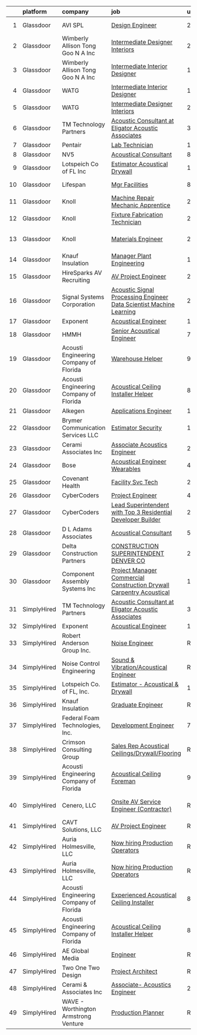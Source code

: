 

|    | platform    | company                                | job                                                                                                                                                                                                                                                                                                                                                                                                                                                                                                                                                                                                                                                                                                                                                                                                                                                                                                                                                                                                                                                                                                                                                                                                                                                                                                                                                                                                   | update_time   | location                  |
|---:|:------------|:---------------------------------------|:------------------------------------------------------------------------------------------------------------------------------------------------------------------------------------------------------------------------------------------------------------------------------------------------------------------------------------------------------------------------------------------------------------------------------------------------------------------------------------------------------------------------------------------------------------------------------------------------------------------------------------------------------------------------------------------------------------------------------------------------------------------------------------------------------------------------------------------------------------------------------------------------------------------------------------------------------------------------------------------------------------------------------------------------------------------------------------------------------------------------------------------------------------------------------------------------------------------------------------------------------------------------------------------------------------------------------------------------------------------------------------------------------|:--------------|:--------------------------|
|  1 | Glassdoor   | AVI SPL                                | [Design Engineer](https://www.glassdoor.com/partner/jobListing.htm?pos=122&ao=1136043&s=58&guid=0000018199a6c0e7a6098e692a91e0e1&src=GD_JOB_AD&t=SR&vt=w&cs=1_42ffe717&cb=1656140251735&jobListingId=1007956196917&jrtk=3-0-1g6cqdg8bkltr801-1g6cqdg8pk24g800-c36061d5958a6f0f-)                                                                                                                                                                                                                                                                                                                                                                                                                                                                                                                                                                                                                                                                                                                                                                                                                                                                                                                                                                                                                                                                                                                      | 2d            | Lewisville, TX            |
|  2 | Glassdoor   | Wimberly Allison Tong   Goo N A   Inc  | [Intermediate Designer   Interiors](https://www.glassdoor.com/partner/jobListing.htm?pos=124&ao=1136043&s=58&guid=0000018199a6c0e7a6098e692a91e0e1&src=GD_JOB_AD&t=SR&vt=w&cs=1_d0da1129&cb=1656140251736&jobListingId=1007957725605&jrtk=3-0-1g6cqdg8bkltr801-1g6cqdg8pk24g800-89c5c094c03f6177-)                                                                                                                                                                                                                                                                                                                                                                                                                                                                                                                                                                                                                                                                                                                                                                                                                                                                                                                                                                                                                                                                                                    | 2d            | New York, NY              |
|  3 | Glassdoor   | Wimberly Allison Tong   Goo N A   Inc  | [Intermediate Interior Designer](https://www.glassdoor.com/partner/jobListing.htm?pos=121&ao=1136043&s=58&guid=0000018199a6c0e7a6098e692a91e0e1&src=GD_JOB_AD&t=SR&vt=w&cs=1_11e5ac3f&cb=1656140251735&jobListingId=1007959991934&jrtk=3-0-1g6cqdg8bkltr801-1g6cqdg8pk24g800-21eb7c82cebc54b6-)                                                                                                                                                                                                                                                                                                                                                                                                                                                                                                                                                                                                                                                                                                                                                                                                                                                                                                                                                                                                                                                                                                       | 1d            | Los Angeles, CA           |
|  4 | Glassdoor   | WATG                                   | [Intermediate Interior Designer](https://www.glassdoor.com/partner/jobListing.htm?pos=119&ao=1136043&s=58&guid=0000018199a6c0e7a6098e692a91e0e1&src=GD_JOB_AD&t=SR&vt=w&cs=1_6b633073&cb=1656140251735&jobListingId=1007960249275&jrtk=3-0-1g6cqdg8bkltr801-1g6cqdg8pk24g800-4d36aab8645c136d-)                                                                                                                                                                                                                                                                                                                                                                                                                                                                                                                                                                                                                                                                                                                                                                                                                                                                                                                                                                                                                                                                                                       | 1d            | Los Angeles, CA           |
|  5 | Glassdoor   | WATG                                   | [Intermediate Designer   Interiors](https://www.glassdoor.com/partner/jobListing.htm?pos=120&ao=1136043&s=58&guid=0000018199a6c0e7a6098e692a91e0e1&src=GD_JOB_AD&t=SR&vt=w&cs=1_85dbf6c4&cb=1656140251736&jobListingId=1007957701322&jrtk=3-0-1g6cqdg8bkltr801-1g6cqdg8pk24g800-b39dcda150869704-)                                                                                                                                                                                                                                                                                                                                                                                                                                                                                                                                                                                                                                                                                                                                                                                                                                                                                                                                                                                                                                                                                                    | 2d            | New York, NY              |
|  6 | Glassdoor   | TM Technology Partners                 | [Acoustic Consultant at Eligator Acoustic Associates](https://www.glassdoor.com/partner/jobListing.htm?pos=115&ao=1136043&s=58&guid=0000018199a6c0e7a6098e692a91e0e1&src=GD_JOB_AD&t=SR&vt=w&cs=1_2975f161&cb=1656140251735&jobListingId=1007955823593&jrtk=3-0-1g6cqdg8bkltr801-1g6cqdg8pk24g800-c652bbd2d9441aa1-)                                                                                                                                                                                                                                                                                                                                                                                                                                                                                                                                                                                                                                                                                                                                                                                                                                                                                                                                                                                                                                                                                  | 3d            | Remote                    |
|  7 | Glassdoor   | Pentair                                | [Lab Technician](https://www.glassdoor.com/partner/jobListing.htm?pos=118&ao=1136043&s=58&guid=0000018199a6c0e7a6098e692a91e0e1&src=GD_JOB_AD&t=SR&vt=w&cs=1_ed8315e2&cb=1656140251735&jobListingId=1007959238148&jrtk=3-0-1g6cqdg8bkltr801-1g6cqdg8pk24g800-4d68112f1b3bf18b-)                                                                                                                                                                                                                                                                                                                                                                                                                                                                                                                                                                                                                                                                                                                                                                                                                                                                                                                                                                                                                                                                                                                       | 1d            | Delavan, WI               |
|  8 | Glassdoor   | NV5                                    | [Acoustical Consultant](https://www.glassdoor.com/partner/jobListing.htm?pos=128&ao=1136043&s=58&guid=0000018199a6c0e7a6098e692a91e0e1&src=GD_JOB_AD&t=SR&vt=w&cs=1_ba989e2e&cb=1656140251741&jobListingId=1007944269241&jrtk=3-0-1g6cqdg8bkltr801-1g6cqdg8pk24g800-5dd63e0436f659fc-)                                                                                                                                                                                                                                                                                                                                                                                                                                                                                                                                                                                                                                                                                                                                                                                                                                                                                                                                                                                                                                                                                                                | 8d            | Phoenix, AZ               |
|  9 | Glassdoor   | Lotspeich Co  of FL  Inc               | [Estimator   Acoustical   Drywall](https://www.glassdoor.com/partner/jobListing.htm?pos=102&ao=1110586&s=58&guid=0000018199a6c0e7a6098e692a91e0e1&src=GD_JOB_AD&t=SR&vt=w&ea=1&cs=1_1eff8c38&cb=1656140251733&jobListingId=1007959119227&cpc=15C919740AEB52D4&jrtk=3-0-1g6cqdg8bkltr801-1g6cqdg8pk24g800-e95bb87d9e7f54f2--6NYlbfkN0ARd-d_mk3fv7CsTzJI1efZU9fdCZ0pIicvHcE4ak8lb-jynwgqIjCkdq3RfTtl0l47rVvNnkmmBz9kvJYFLqo_hxZZeqUcn0OBAMn6yRpeve73L38rCedrj_3pFDpC2TuPfv4CLN5G7ANEI7EQiNSXCxFIp5Ipp2Xkhbo00RSPorVZshtKOoHZJ2beQVEfsFco6-gPjqW-6k0JH1Qs3bmFpCD2XFO4vBNYIhnwFagcO15MplrKS1yRxRPxNi3GDP1zY3KrtYjlFai1ejXz3dyBWTTJsp_EbMOJ94JJDLY_XtxYtxbWB0qUnaBc5Gd9b_95CGp3lhDhutYsHDbdnqYsH-DWYmW5mkP1j_XN-rsUuMNroPu_i_wFY0Ya-cUpodPP7zxkSR2v4lh-Az2ePU9lPLN8ZvyB4jEnORT_Sdmt1I_4ao_kZoJ-hH_pTKJ-EQyrFLOjkO-Y86KpCpM2iXya2qO1IJP4llX84kIOu_DdJb4aYojJukZKi9aaa93z_vAfxp637sW1dQ%3D%3D)                                                                                                                                                                                                                                                                                                                                                                                                                                                                                                               | 1d            | West Palm Beach, FL       |
| 10 | Glassdoor   | Lifespan                               | [Mgr Facilities](https://www.glassdoor.com/partner/jobListing.htm?pos=123&ao=1136043&s=58&guid=0000018199a6c0e7a6098e692a91e0e1&src=GD_JOB_AD&t=SR&vt=w&cs=1_5b5a3b2c&cb=1656140251736&jobListingId=1007945347526&jrtk=3-0-1g6cqdg8bkltr801-1g6cqdg8pk24g800-8b9404dad8a8cf05-)                                                                                                                                                                                                                                                                                                                                                                                                                                                                                                                                                                                                                                                                                                                                                                                                                                                                                                                                                                                                                                                                                                                       | 8d            | Providence, RI            |
| 11 | Glassdoor   | Knoll                                  | [Machine Repair Mechanic Apprentice](https://www.glassdoor.com/partner/jobListing.htm?pos=113&ao=1136043&s=58&guid=0000018199a6c0e7a6098e692a91e0e1&src=GD_JOB_AD&t=SR&vt=w&ea=1&cs=1_4db9c7de&cb=1656140251735&jobListingId=1007962817850&jrtk=3-0-1g6cqdg8bkltr801-1g6cqdg8pk24g800-c093a9397f9821de-)                                                                                                                                                                                                                                                                                                                                                                                                                                                                                                                                                                                                                                                                                                                                                                                                                                                                                                                                                                                                                                                                                              | 24h           | Muskegon, MI              |
| 12 | Glassdoor   | Knoll                                  | [Fixture Fabrication Technician](https://www.glassdoor.com/partner/jobListing.htm?pos=130&ao=1136043&s=58&guid=0000018199a6c0e7a6098e692a91e0e1&src=GD_JOB_AD&t=SR&vt=w&ea=1&cs=1_74b6d7fd&cb=1656140251742&jobListingId=1007962817802&jrtk=3-0-1g6cqdg8bkltr801-1g6cqdg8pk24g800-c2ed0defd5a73963-)                                                                                                                                                                                                                                                                                                                                                                                                                                                                                                                                                                                                                                                                                                                                                                                                                                                                                                                                                                                                                                                                                                  | 24h           | Muskegon, MI              |
| 13 | Glassdoor   | Knoll                                  | [Materials Engineer](https://www.glassdoor.com/partner/jobListing.htm?pos=126&ao=1136043&s=58&guid=0000018199a6c0e7a6098e692a91e0e1&src=GD_JOB_AD&t=SR&vt=w&ea=1&cs=1_6b8495a8&cb=1656140251736&jobListingId=1007962818332&jrtk=3-0-1g6cqdg8bkltr801-1g6cqdg8pk24g800-7aa5f9914e1aa163-)                                                                                                                                                                                                                                                                                                                                                                                                                                                                                                                                                                                                                                                                                                                                                                                                                                                                                                                                                                                                                                                                                                              | 24h           | East Greenville, PA       |
| 14 | Glassdoor   | Knauf Insulation                       | [Manager  Plant Engineering](https://www.glassdoor.com/partner/jobListing.htm?pos=125&ao=1136043&s=58&guid=0000018199a6c0e7a6098e692a91e0e1&src=GD_JOB_AD&t=SR&vt=w&cs=1_c8c4ab1f&cb=1656140251736&jobListingId=1007960268511&jrtk=3-0-1g6cqdg8bkltr801-1g6cqdg8pk24g800-67dffc903f5e91bc-)                                                                                                                                                                                                                                                                                                                                                                                                                                                                                                                                                                                                                                                                                                                                                                                                                                                                                                                                                                                                                                                                                                           | 1d            | Shelbyville, IN           |
| 15 | Glassdoor   | HireSparks AV Recruiting               | [AV Project Engineer](https://www.glassdoor.com/partner/jobListing.htm?pos=106&ao=1110586&s=58&guid=0000018199a6c0e7a6098e692a91e0e1&src=GD_JOB_AD&t=SR&vt=w&ea=1&cs=1_60f98149&cb=1656140251734&jobListingId=1007962266768&cpc=2F9DD8B511C89582&jrtk=3-0-1g6cqdg8bkltr801-1g6cqdg8pk24g800-c38b330c7379b01f--6NYlbfkN0CgISsLKYw0qJRFWluNVVgIYeD3xM8qesrjCvAKwjwwKRSQqxAUlElEhVVO1a0J4UlGxD8Cnwr2Y0SPI3mAV-t2GixByh379QQN0b9jQqSVd6i46kvUA2piEypn_JCVuREjNt2IQq3xk3FQQG_WCXFkd8URDUl8a_LtBk8daWpbehkhKVWtFqtadutjoilGl7kY1gTc4z4u02DB3-Mpz6s5JkJCxMabJ8GqwN6x1SzfiRqz_O70jJlVUzsGq0Mg7n9NiY6rBFUekEOF_W5yLE3uOtaBMvlWBxsc5udUIiI5paA--8iSOc_EggNlYfbSacKboY1OjJ9IwqqtQ-zo07O3cS9O-htRDB90iWBZAVTbEaGegsYjj3-XiFVjXQCQu5Lvp9VnVlZwm3quRCVcZ7x8GlJc0pdIvgrSklODNoQv14UVsNjpv9qrZXZN5aXqj0Mduyrr0EiUQjQFpigOiOR94km13r-Lz_zHYXvSJj3ZL88lH3vbCmXS_q4bC8tT0uj6tk16QugUQ_qhqug0_94H)                                                                                                                                                                                                                                                                                                                                                                                                                                                                                                                        | 24h           | Dallas, TX                |
| 16 | Glassdoor   | Signal Systems Corporation             | [Acoustic Signal Processing Engineer   Data Scientist  Machine Learning](https://www.glassdoor.com/partner/jobListing.htm?pos=105&ao=1110586&s=58&guid=0000018199a6c0e7a6098e692a91e0e1&src=GD_JOB_AD&t=SR&vt=w&ea=1&cs=1_a4bd50f9&cb=1656140251733&jobListingId=1007956838548&cpc=6193B0C32834B022&jrtk=3-0-1g6cqdg8bkltr801-1g6cqdg8pk24g800-96c0718053dcc8de--6NYlbfkN0A2NX-yk-5saWumjHCeW1U7wjRG-yaZl6appTnwIWK0f8rKwxSZ_KunMwK6fICiLI7qhyb3VAP4n1P5rpdvWk_RblNP3dRrd7v1Vt5Rd7f2v0TATNLpa-x9D-YfHHQZnzCxjYNM3HlWGZn4DUHSM-NU1Njd63DZ3dR8OOiRnctXV-JdZGNwclMjFVL0PJPke_dq_m6iIwe34S2-kkEbdaJgUaL6U3iwcXxcz7krdW1cv871QmLvi67JntZofK8hk2o9WIveUsSJdUmHvIkQLrq8_0LNZG9AOVAq6ehQOzyXbAjUTCyAvQQyfDIsA7M2g8LCuhis0ENZYfVG1dtDY1473Tw7ClMZnXz8iRDCE-g-tnQiZ6ww0Qo8LhJx474vmF6mgTZk6rEE40ZBwGsdd_M8wIGI18NcgjiHCWO3AEUUfYUg1zkT6zIHui5m-Uyxr11g7mnQoiWA-Y1HlUJnTeckuqGC5vFFEsXAILfv1fyIKV9WMaM4XbJ5GOjOhMAvf7Oi17PZEX0Qzw%3D%3D)                                                                                                                                                                                                                                                                                                                                                                                                                                                                         | 2d            | Washington, DC            |
| 17 | Glassdoor   | Exponent                               | [Acoustical Engineer](https://www.glassdoor.com/partner/jobListing.htm?pos=110&ao=1136043&s=58&guid=0000018199a6c0e7a6098e692a91e0e1&src=GD_JOB_AD&t=SR&vt=w&cs=1_2d3f85c4&cb=1656140251734&jobListingId=1007959333021&jrtk=3-0-1g6cqdg8bkltr801-1g6cqdg8pk24g800-79f8fbb655aa20ad-)                                                                                                                                                                                                                                                                                                                                                                                                                                                                                                                                                                                                                                                                                                                                                                                                                                                                                                                                                                                                                                                                                                                  | 1d            | Denver, CO                |
| 18 | Glassdoor   | HMMH                                   | [Senior Acoustical Engineer](https://www.glassdoor.com/partner/jobListing.htm?pos=127&ao=1136043&s=58&guid=0000018199a6c0e7a6098e692a91e0e1&src=GD_JOB_AD&t=SR&vt=w&ea=1&cs=1_60f68a8b&cb=1656140251736&jobListingId=1007947614045&jrtk=3-0-1g6cqdg8bkltr801-1g6cqdg8pk24g800-ef45211b434df602-)                                                                                                                                                                                                                                                                                                                                                                                                                                                                                                                                                                                                                                                                                                                                                                                                                                                                                                                                                                                                                                                                                                      | 7d            | Remote                    |
| 19 | Glassdoor   | Acousti Engineering Company of Florida | [Warehouse Helper](https://www.glassdoor.com/partner/jobListing.htm?pos=112&ao=1136043&s=58&guid=0000018199a6c0e7a6098e692a91e0e1&src=GD_JOB_AD&t=SR&vt=w&ea=1&cs=1_b7c109cb&cb=1656140251734&jobListingId=1007942835930&jrtk=3-0-1g6cqdg8bkltr801-1g6cqdg8pk24g800-0d3d544fbfcae196-)                                                                                                                                                                                                                                                                                                                                                                                                                                                                                                                                                                                                                                                                                                                                                                                                                                                                                                                                                                                                                                                                                                                | 9d            | Tampa, FL                 |
| 20 | Glassdoor   | Acousti Engineering Company of Florida | [Acoustical Ceiling Installer Helper](https://www.glassdoor.com/partner/jobListing.htm?pos=111&ao=1136043&s=58&guid=0000018199a6c0e7a6098e692a91e0e1&src=GD_JOB_AD&t=SR&vt=w&ea=1&cs=1_4ca91bda&cb=1656140251734&jobListingId=1007944723181&jrtk=3-0-1g6cqdg8bkltr801-1g6cqdg8pk24g800-6c0dcea35b021549-)                                                                                                                                                                                                                                                                                                                                                                                                                                                                                                                                                                                                                                                                                                                                                                                                                                                                                                                                                                                                                                                                                             | 8d            | Garner, NC                |
| 21 | Glassdoor   | Alkegen                                | [Applications Engineer](https://www.glassdoor.com/partner/jobListing.htm?pos=103&ao=1110586&s=58&guid=0000018199a6c0e7a6098e692a91e0e1&src=GD_JOB_AD&t=SR&vt=w&ea=1&cs=1_7700a3ca&cb=1656140251733&jobListingId=1007960039145&cpc=C90BE282B3FA86B5&jrtk=3-0-1g6cqdg8bkltr801-1g6cqdg8pk24g800-ba0c046a2eaeb05e--6NYlbfkN0B3BvtTcPnMq-4KLNXQbkQGDUByaoZK34BI_ncm4DXY2HzIMS1ItVnTp7rtsKxKMAYyYQTHJpmgab2bpSljwURjcsxVUxxN5TgoOLsUL5Xq_GNFbd5YXXxQefxRkJMSNVUH2Ybhuk7JcBCEez1gMxi9tv1_9pcbU0kexrBnOShq-M023FcGh2vI0Kz4Fo95iH8SGXvZ4K0zqgYOsdnls3io6FaREED1G1mt1c7y2D_pn36ZuQu9z5B838rNTWdeDFOSgX5XypDcxH60J8Tq5AH9VGGsSReqSeEhTlomJmuGVrlWstJTwmWxMbrlFxP5FS9fO5Rpm8NB7GeRu2VjN3pzgiA_xXD5HnJLlTSfIFiQ0fKCJ8ytszEfgsdqz38l_njBpWXnO5xfwkE8zimFKB7PcoIvVqhT6k6a_5kor3EHj1O5FGwYz_HfchhT2KqpeQbK-fCA5pFexWuPr-2IK_g8XDp4VT6y97vhJVOXkxa2ktGxveEa1PLUCTEJBgwqHzEuzVNEJz0FXg%3D%3D)                                                                                                                                                                                                                                                                                                                                                                                                                                                                                                                          | 1d            | Howell, MI                |
| 22 | Glassdoor   | Brymer Communication Services LLC      | [Estimator   Security](https://www.glassdoor.com/partner/jobListing.htm?pos=104&ao=1110586&s=58&guid=0000018199a6c0e7a6098e692a91e0e1&src=GD_JOB_AD&t=SR&vt=w&ea=1&cs=1_7cbdb29a&cb=1656140251733&jobListingId=1007958986311&cpc=3F4BEC3597F56A5D&jrtk=3-0-1g6cqdg8bkltr801-1g6cqdg8pk24g800-ef8298b5ed09c99d--6NYlbfkN0BkXzsQd4r-eeIe9EGUqD7bfzGY7GY9tWpZlRE9F077MvQ1oKug8_rV-dIEeMzpXW5_shPEZ8U1KRHVm2W1ZxwHKu-7a8VL13AmcDNfr7pegnHHOLgEYCPmuv17y89BATn1ZkUIJeO_V5sWkdaoan-6A-bzIyPJjz3nCjWvsi1BiNSDpqS_Vwn-FD2Qn6gqG0mKvRclLed-tVvmyF_kqqPBpwZhF5PA97ZJg6Y_5I3uZfoR7zgej2BXlo0jgzmAVUhfUq3oX71Zt_MxVGRDv-SpfGA7fpjcyarU4UUgoaFNmezixLfi5xOShEido7dfiLUiZ_GhWTkJpqr2CFU0hoguzCtoId-fs-EsQIsn-jziJjRXTMxewrwoh9ADWPU5iUgtHEY1XZ7nFU7w4HI5NT_lmOJiv9CY5cI_-GXK0_frWUtngpx9jDtXx-oOY2d3UIH81yefYyAf10dMQFZZoK_wMU7eLYiO16QFA_-eE62-blKO7DluPOhSl7RlVa3DCrpvvXSm5DYS5A%3D%3D)                                                                                                                                                                                                                                                                                                                                                                                                                                                                                                                           | 1d            | Hutto, TX                 |
| 23 | Glassdoor   | Cerami   Associates Inc                | [Associate  Acoustics Engineer](https://www.glassdoor.com/partner/jobListing.htm?pos=117&ao=1136043&s=58&guid=0000018199a6c0e7a6098e692a91e0e1&src=GD_JOB_AD&t=SR&vt=w&ea=1&cs=1_b274d42b&cb=1656140251735&jobListingId=1007957013624&jrtk=3-0-1g6cqdg8bkltr801-1g6cqdg8pk24g800-d38de64c525973b1-)                                                                                                                                                                                                                                                                                                                                                                                                                                                                                                                                                                                                                                                                                                                                                                                                                                                                                                                                                                                                                                                                                                   | 2d            | New York, NY              |
| 24 | Glassdoor   | Bose                                   | [Acoustical Engineer   Wearables](https://www.glassdoor.com/partner/jobListing.htm?pos=116&ao=1136043&s=58&guid=0000018199a6c0e7a6098e692a91e0e1&src=GD_JOB_AD&t=SR&vt=w&cs=1_a61fcb43&cb=1656140251735&jobListingId=1007952082596&jrtk=3-0-1g6cqdg8bkltr801-1g6cqdg8pk24g800-c8985d2e91d53a23-)                                                                                                                                                                                                                                                                                                                                                                                                                                                                                                                                                                                                                                                                                                                                                                                                                                                                                                                                                                                                                                                                                                      | 4d            | Framingham, MA            |
| 25 | Glassdoor   | Covenant Health                        | [Facility Svc Tech](https://www.glassdoor.com/partner/jobListing.htm?pos=129&ao=1136043&s=58&guid=0000018199a6c0e7a6098e692a91e0e1&src=GD_JOB_AD&t=SR&vt=w&cs=1_3de1f6d6&cb=1656140251741&jobListingId=1007962568611&jrtk=3-0-1g6cqdg8bkltr801-1g6cqdg8pk24g800-4bdf5ce0a77d3e27-)                                                                                                                                                                                                                                                                                                                                                                                                                                                                                                                                                                                                                                                                                                                                                                                                                                                                                                                                                                                                                                                                                                                    | 24h           | Knoxville, TN             |
| 26 | Glassdoor   | CyberCoders                            | [Project Engineer](https://www.glassdoor.com/partner/jobListing.htm?pos=108&ao=1110586&s=58&guid=0000018199a6c0e7a6098e692a91e0e1&src=GD_JOB_AD&t=SR&vt=w&ea=1&cs=1_93d20d84&cb=1656140251734&jobListingId=1007951481609&cpc=C4A69CCDBB3B9599&jrtk=3-0-1g6cqdg8bkltr801-1g6cqdg8pk24g800-5e15ce86a82f10a5--6NYlbfkN0CpFJQzrgRR8WqXWK1qKKEqALWJw739KlKqr2H-MSI4eoBlI4EFrmor2FYZMP3muM02F11t3FVaQMQHKNdiL5kgjUclVIdnNTKm21E__u8sObD8h5LtCVPK7LWfQDutxH-9GvGukdlZM4xWxp7OfCK0i-l-M5sQvamF1zFKN81dPqVeQAjnlZCaHYDtGGa1jSS-4IYA4czd3vNv75i8ccw8ODrqgBE5oid0UnDCG9oVktjMpzsdJKNF-q2jFPHuo7bTa4s76RLuCziIeqtKNw20KoKGnRQspG19YPTrayzaD1NQ4Rm0baqB9Ow1cmpPu_7ijw5C_TxzuPIuRvzPRFWhe1Sg--vyuQtsRO7nuBVWw6Fdp9zkpN_A36Jw4RddVDE5_-uWQzoTVmVng8aIqWZmBRLIKvlXLCIdDX_G2NkbhIRBHBZfIcX00mfHnQcdBhm1P0cRGY-uqk8FA5OEI_-X2g7R0YlRuu29Y8go-Qa72AN4JxqtgP4FbvvpRkiE4t0IP-S4CicbwOlWOsUHoLn3zEvcgtbxnfLSUxFeEmXe10e_dbMBauEpwhhRtUyPGYnqGCvEjhH0Y_AW9TsE0KuL8l-hjDvtdsQwzvCSs4VPQemKCp11UNmcMtxwV_4HPOo303W5Fv8YEO3rDbiuwjszAh8hAob49AfdrptusE4PhkskD31Gcr8BuBv87-HYlo00sloF1Km_ZJ1SVyS9TAMfxyoGzxBYQZnKvIerCRpEu_FokynJ-G4a-7R9dmYiNPv4-7m7UPcTG7b47ioExi8BpJQk-ogjmw2JlM71KXfa7dIkNP2whSxPLjjcQWhiQA582Av_LoxLoLQhFcskSSbaOZbrb3houJEtoIKzdB_G-rZ0vqCwwlV9hEEzB-ZST5w8TFlINwgw3GwcrFkjBv0pDpQEXCGgn6q_5mcd2MV0DObo_CGvUZlF4Mg3Ugj40bkqtarJ2Gy6D-2spbW6ug13qpnv9RAt9-TXBicF9pu4nA%3D%3D)                               | 4d            | Eugene, OR                |
| 27 | Glassdoor   | CyberCoders                            | [Lead Superintendent with Top 3 Residential Developer Builder](https://www.glassdoor.com/partner/jobListing.htm?pos=109&ao=1110586&s=58&guid=0000018199a6c0e7a6098e692a91e0e1&src=GD_JOB_AD&t=SR&vt=w&ea=1&cs=1_4c8f2b9e&cb=1656140251734&jobListingId=1007957267352&cpc=654405A9B1E0A9F5&jrtk=3-0-1g6cqdg8bkltr801-1g6cqdg8pk24g800-8f778e128005a1da--6NYlbfkN0CpFJQzrgRR8WqXWK1qKKEqALWJw739KlKqr2H-MSI4eoBlI4EFrmor2FYZMP3muM1JQSspqDQOLW9e5X81G2H_9WaSGRARG1KBvcTxkF5qn-Cda89ULhxr_fRuEXvTfnenvhI8iv-W69faVfX5WO-cDL_9LlcR9I2d3p9XLvstxK3xwkYHHuyvjxyWwsmBhy8JIeYAU-fIqmIlLA2-bvMinOHH_JGAEOnIggYyvE15_0CuyW6-Dl_JbiKUDG3ddWwS632J-tL2E4XhEONCE1sMQ_jJYV40p8TekLbM_Xk7S--6TD-uUrAeI2z4knudfiOMbbvJAzxu680UfKx7mWqCyIfTGWtV84d2Xc3gBZOPCUjM7jDyohoD10KBoH9ZtlGAMzFGKyQ7rL5XNlk1sT3XUV4iSDKFgN5bLh9zFuec5Vuo8q_JCSh1yiYAJi67s_Pfdg9TonUipVnAe1FlJthuQxLFYUxB_S3hrAYE2beB1LoGXVAO5YUDkV6_bBsqHIIixtiZcPZ85kPVWXyRwxbYe8l5RihNHgzkC0doCo407Mr6om_xi2xMzl3EWmTDCLsmWBNjOwya8Rt7OKWpS7tqzJgeRCuZ1RZ37wEnMXsRtr0rkJ14kBrFaqL0Tf0dCovlY6bWAT1CNPeeD7_uQIhq2pHE2QIOQReepf8RN0s65A35t8I_rp5xM5G5w9dkH3gNwF3JAXlQTWQb2WMAFLmHpT0IfGzptSgKkxRA14GRqajk6lpWH6iUo0whaCIwDcPhhcGD6fSoDDmfZQdZlmZ182zq-3fqpJp1CI_l4kOFDoBMM6UwiOY-ovwh2ksEvx9qQdLP7Du3yCs-urEAkgjRy-s___SL9et6H899QzjPALyBZIcOkOb-jybzDQD4Z6XWqnriSWHJRXR7kU5DuOK2bPzy-X3carzI91uk9ob38bFrzuOvxtRhiNvuqtWphuoHPTrxo7PSKuZWtU94O8_vYcEwQ98nQ64%3D) | 2d            | Portland, OR              |
| 28 | Glassdoor   | D  L  Adams Associates                 | [Acoustical Consultant](https://www.glassdoor.com/partner/jobListing.htm?pos=114&ao=1136043&s=58&guid=0000018199a6c0e7a6098e692a91e0e1&src=GD_JOB_AD&t=SR&vt=w&cs=1_1908758f&cb=1656140251735&jobListingId=1007950644579&jrtk=3-0-1g6cqdg8bkltr801-1g6cqdg8pk24g800-4a09dd97bd898b36-)                                                                                                                                                                                                                                                                                                                                                                                                                                                                                                                                                                                                                                                                                                                                                                                                                                                                                                                                                                                                                                                                                                                | 5d            | Remote                    |
| 29 | Glassdoor   | Delta Construction Partners            | [CONSTRUCTION SUPERINTENDENT   DENVER  CO](https://www.glassdoor.com/partner/jobListing.htm?pos=107&ao=1110586&s=58&guid=0000018199a6c0e7a6098e692a91e0e1&src=GD_JOB_AD&t=SR&vt=w&ea=1&cs=1_ef4e7752&cb=1656140251734&jobListingId=1007956911282&cpc=5FEB1BEB8E14EF52&jrtk=3-0-1g6cqdg8bkltr801-1g6cqdg8pk24g800-903b15f88aa66c73--6NYlbfkN0Cj-0AWFk8YIAzjPUqSAORsb3FxrUXsbyXR4lOB2TLv2tyYKygTso0NBI3XodKDDUmGlZdu-kdxsVVforq47A2PkfD3sF3fdXtHsbhOusrj_kM51WjMKCU6SOf8kvfrX7SEMk7CpDx3PILo_LDk35i3dU2ZKjtRvTScuYcqi6DSia0zWKJUOFFkTWgtoj8bu_qIlCNsCDqhNROmsCk4vq1-EnFT4Ip9Thg-NwoimcOqLEBg1WRmZ1WaTpxVDYk7mEd_WIx_zVF9LfDZGYbzZ3Cg271wTx935VUG9MCh9pcepAZdWSoAHu5mu6pBYWdYRj-aau0C1wvgLFRs8wwyK0TyxM6RRN00AoVhAj7V1hnzlLdlHIn_a2Ms1jtkNDwkt6ZPfKbCMOjE16tv2cXG3tXVqOARMbnxnyV0LarTrlZyKerFbMdzVPbNDJ4HrzkRq_fy4D617sYD6XkaUbgo79jnh0Ptlw63MUqAQeXEik5MPbHzuEyxiq473__sMLr3e02Qzma3l82-ExK9KAVeQogdLexhtCapzQx-fQsdlDHj7Fd2qof4hK3mC4SpTRhkrPKZyXdCzkcMaLihiEVonUjzvlSsZsnYIco%3D)                                                                                                                                                                                                                                                                                                                                                                                                                     | 2d            | Denver, CO                |
| 30 | Glassdoor   | Component Assembly Systems  Inc        | [Project Manager Commercial Construction Drywall Carpentry Acoustical](https://www.glassdoor.com/partner/jobListing.htm?pos=101&ao=1110586&s=58&guid=0000018199a6c0e7a6098e692a91e0e1&src=GD_JOB_AD&t=SR&vt=w&ea=1&cs=1_09db1191&cb=1656140251733&jobListingId=1007935934231&cpc=04325F71BF5D9A87&jrtk=3-0-1g6cqdg8bkltr801-1g6cqdg8pk24g800-6a605ab1d05b13e6--6NYlbfkN0CPEiJEzZq4I_K6S6Q9VC1QMfIsI0INZ1UYi7vjgDL48YaPGGDdkp1ZptggltuiVEahaoSkjo_nPwvC16fFSZtThfw4oQZdEXq8bQBBN7x6qIAhAZQZgVwy4V0zA2pBjPzqAUnFVwXcr4Ji6iywunNJEhkQOB46ytsqEBuYkZsS9UumQJ5kuTOhFhGULIwIXSryjWy7g4yChb0bhAhgtGgCAsHbu9b8_XfUopoXpws1bz2PXVtkMUZkLPeXW6vauKvHd4s868VyTayuzlMfzhaQmLxtWhTDN01oXMeGZoltyDhfVMoShHU9J9n8iRNC7Gyp_hE2f9OulNiOSz4C6g8LbXQjrpOwQGZYbRiLIJ6D-BMxKx3yWJNg0SXQ6wotcOmez9VyD290roWDkbyA2LbXDh7wZy_dlFGTovCUQ_KpeAkyCYlBjx9qFKb1qQo-xaKfkrJnOpILg8mN4e0Wv-aaf-NuERwHqhs9rahkpqNbPmwyeziXORNeie42-0uVg8kxLurMW5vZByhIvMXx7QvdS1EN6iAU_io-bh57zD2GGaK0O3L-JupSizFvWAd6T1oIUb37fn0j0w%3D%3D)                                                                                                                                                                                                                                                                                                                                                                                                           | 11d           | Lanham, MD                |
| 31 | SimplyHired | TM Technology Partners                 | [Acoustic Consultant at Eligator Acoustic Associates](https://www.simplyhired.com/job/pNPdGh3VJnKYPG__7IUhyDpHLJVKPDoMw609mIPQ3UxM5gkbMwRNsw?q=acoustical+engineering)                                                                                                                                                                                                                                                                                                                                                                                                                                                                                                                                                                                                                                                                                                                                                                                                                                                                                                                                                                                                                                                                                                                                                                                                                                | 3d            | Remote                    |
| 32 | SimplyHired | Exponent                               | [Acoustical Engineer](https://www.simplyhired.com/job/nMy82zE1F-azJoMBlwlsWpvjOaLhPcZvJxPU7KQIycRYMIdhZk4m3w?q=acoustical+engineering)                                                                                                                                                                                                                                                                                                                                                                                                                                                                                                                                                                                                                                                                                                                                                                                                                                                                                                                                                                                                                                                                                                                                                                                                                                                                | 1d            | Denver, CO                |
| 33 | SimplyHired | Robert Anderson Group Inc.             | [Noise Engineer](https://www.simplyhired.com/job/cDVfwJH-JU5-yM38TBygwEaBW1plWiJydPdEDcaX2TDlAzDntcbhNQ?q=acoustical+engineering)                                                                                                                                                                                                                                                                                                                                                                                                                                                                                                                                                                                                                                                                                                                                                                                                                                                                                                                                                                                                                                                                                                                                                                                                                                                                     | Recently      | Detroit, MI               |
| 34 | SimplyHired | Noise Control Engineering              | [Sound & Vibration/Acoustical Engineer](https://www.simplyhired.com/job/CDceFb5v_j1NCLBATcrmv4bMydXPH2pI1EIle-yEFeglI5YMjWrWuA?q=acoustical+engineering)                                                                                                                                                                                                                                                                                                                                                                                                                                                                                                                                                                                                                                                                                                                                                                                                                                                                                                                                                                                                                                                                                                                                                                                                                                              | Recently      | Billerica, MA             |
| 35 | SimplyHired | Lotspeich Co. of FL, Inc.              | [Estimator - Acoustical & Drywall](https://www.simplyhired.com/job/xGGVaTTelByRUZNDcdARG-Wf0QgBsWV6Gf74SlmZx1odPHILFMUk6A?q=acoustical+engineering)                                                                                                                                                                                                                                                                                                                                                                                                                                                                                                                                                                                                                                                                                                                                                                                                                                                                                                                                                                                                                                                                                                                                                                                                                                                   | 1d            | West Palm Beach, FL       |
| 36 | SimplyHired | Knauf Insulation                       | [Graduate Engineer](https://www.simplyhired.com/job/CvcQy5kachyOSK_nQzvhqjFsZpmJTpGc173pAA2APu0kcn24lDmFdA?q=acoustical+engineering)                                                                                                                                                                                                                                                                                                                                                                                                                                                                                                                                                                                                                                                                                                                                                                                                                                                                                                                                                                                                                                                                                                                                                                                                                                                                  | Recently      | Shasta Lake, CA           |
| 37 | SimplyHired | Federal Foam Technologies, Inc.        | [Development Engineer](https://www.simplyhired.com/job/E_PaYjm5rhvpc1BJZX9hVszgBQTUPCatd-jd11HCNjFRTFmc-2VA9Q?q=acoustical+engineering)                                                                                                                                                                                                                                                                                                                                                                                                                                                                                                                                                                                                                                                                                                                                                                                                                                                                                                                                                                                                                                                                                                                                                                                                                                                               | 7d            | New Richmond, WI          |
| 38 | SimplyHired | Crimson Consulting Group               | [Sales Rep Acoustical Ceilings/Drywall/Flooring](https://www.simplyhired.com/job/KmDMnfj-d72WKZxQ4Fi-j8R-qIVuFvdO_JeR-XXKf6xL27tsykbnEg?q=acoustical+engineering)                                                                                                                                                                                                                                                                                                                                                                                                                                                                                                                                                                                                                                                                                                                                                                                                                                                                                                                                                                                                                                                                                                                                                                                                                                     | Recently      | Charlotte, NC             |
| 39 | SimplyHired | Acousti Engineering Company of Florida | [Acoustical Ceiling Foreman](https://www.simplyhired.com/job/1_TmNSnHG1rRQ4-gKvUNA7XhfWK-4X61_q5UAQOpI8sl1c0iYOSEFw?q=acoustical+engineering)                                                                                                                                                                                                                                                                                                                                                                                                                                                                                                                                                                                                                                                                                                                                                                                                                                                                                                                                                                                                                                                                                                                                                                                                                                                         | 9d            | Richmond, VA +3 locations |
| 40 | SimplyHired | Cenero, LLC                            | [Onsite AV Service Engineer (Contractor)](https://www.simplyhired.com/job/L0txaO-AVpfQvKzg26TFCH3ySWb9G2VjuQzQTZZ1uUADXwo0HACskw?q=acoustical+engineering)                                                                                                                                                                                                                                                                                                                                                                                                                                                                                                                                                                                                                                                                                                                                                                                                                                                                                                                                                                                                                                                                                                                                                                                                                                            | Recently      | San Francisco, CA         |
| 41 | SimplyHired | CAVT Solutions, LLC                    | [AV Project Engineer](https://www.simplyhired.com/job/QyWO_lH0zp6hiPORvJqW7dv6dQq72igDnDnDg_0tKpIYvAC65Ytwmg?q=acoustical+engineering)                                                                                                                                                                                                                                                                                                                                                                                                                                                                                                                                                                                                                                                                                                                                                                                                                                                                                                                                                                                                                                                                                                                                                                                                                                                                | Recently      | North Andover, MA         |
| 42 | SimplyHired | Auria Holmesville, LLC                 | [Now hiring Production Operators](https://www.simplyhired.com/job/rm_mRC2I9bz8ea5-bUND2lYkIatsz62st8JcOJegkfvaBeYMshoYxQ?q=acoustical+engineering)                                                                                                                                                                                                                                                                                                                                                                                                                                                                                                                                                                                                                                                                                                                                                                                                                                                                                                                                                                                                                                                                                                                                                                                                                                                    | Recently      | Holmesville, OH           |
| 43 | SimplyHired | Auria Holmesville, LLC                 | [Now hiring Production Operators](https://www.simplyhired.com/job/rm_mRC2I9bz8ea5-bUND2lYkIatsz62st8JcOJegkfvaBeYMshoYxQ?q=acoustical+engineering)                                                                                                                                                                                                                                                                                                                                                                                                                                                                                                                                                                                                                                                                                                                                                                                                                                                                                                                                                                                                                                                                                                                                                                                                                                                    | Recently      | Holmesville, OH           |
| 44 | SimplyHired | Acousti Engineering Company of Florida | [Experienced Acoustical Ceiling Installer](https://www.simplyhired.com/job/lW1KN3HDXG36F5FtmE5cTXaXDi_jDk0E6zAWEULu2jxx4mgmpdgDvQ?q=acoustical+engineering)                                                                                                                                                                                                                                                                                                                                                                                                                                                                                                                                                                                                                                                                                                                                                                                                                                                                                                                                                                                                                                                                                                                                                                                                                                           | 8d            | Garner, NC +7 locations   |
| 45 | SimplyHired | Acousti Engineering Company of Florida | [Acoustical Ceiling Installer Helper](https://www.simplyhired.com/job/X2XP3SXdmAt9hjvgQhM_K3ugG0MumxtSTQYyfjHO3gVRFXdVzNm2DQ?q=acoustical+engineering)                                                                                                                                                                                                                                                                                                                                                                                                                                                                                                                                                                                                                                                                                                                                                                                                                                                                                                                                                                                                                                                                                                                                                                                                                                                | 8d            | Garner, NC +4 locations   |
| 46 | SimplyHired | AE Global Media                        | [Engineer](https://www.simplyhired.com/job/uXTiuZaUOUC3A-Cm9xz-zwkZX0-usz6k-wJkIJ5RQEmDdrYZ2FPq-A?q=acoustical+engineering)                                                                                                                                                                                                                                                                                                                                                                                                                                                                                                                                                                                                                                                                                                                                                                                                                                                                                                                                                                                                                                                                                                                                                                                                                                                                           | Recently      | Charlotte, NC             |
| 47 | SimplyHired | Two One Two Design                     | [Project Architect](https://www.simplyhired.com/job/4thFo_rYa3eLIf0prraXtI3UvpiXm2cTnvzqhhJjY3v2wF1-aRuCXQ?q=acoustical+engineering)                                                                                                                                                                                                                                                                                                                                                                                                                                                                                                                                                                                                                                                                                                                                                                                                                                                                                                                                                                                                                                                                                                                                                                                                                                                                  | Recently      | New York, NY              |
| 48 | SimplyHired | Cerami & Associates Inc                | [Associate- Acoustics Engineer](https://www.simplyhired.com/job/UupmPBJtbJ2UalKivsGJ7GaGQpWv7_M5iw381isbCRGaFzGWUNhqCQ?q=acoustical+engineering)                                                                                                                                                                                                                                                                                                                                                                                                                                                                                                                                                                                                                                                                                                                                                                                                                                                                                                                                                                                                                                                                                                                                                                                                                                                      | 2d            | New York, NY              |
| 49 | SimplyHired | WAVE - Worthington Armstrong Venture   | [Production Planner](https://www.simplyhired.com/job/2dkYtpGpvmvpjEIgocX_jqO0hCCC4F0PEP9u0WoPC88HmkcBMJ8KIQ?q=acoustical+engineering)                                                                                                                                                                                                                                                                                                                                                                                                                                                                                                                                                                                                                                                                                                                                                                                                                                                                                                                                                                                                                                                                                                                                                                                                                                                                 | Recently      | Alpharetta, GA            |